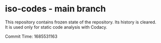 # iso-codes - main branch

This repository contains frozen state of the repository.
Its history is cleared. It is used only for static code
analysis with Codacy.

Commit Time: 1685531163